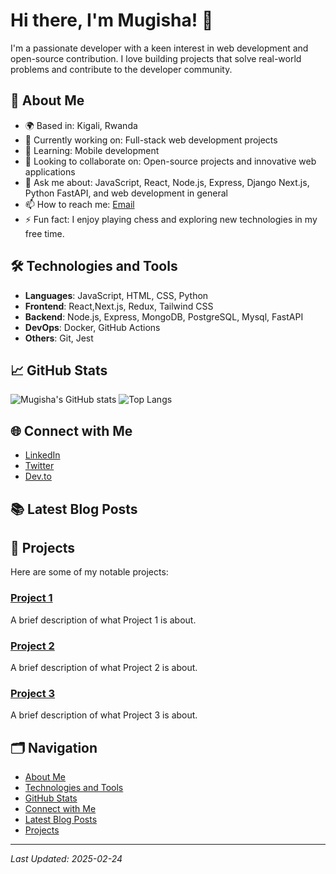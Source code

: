 # Hi there, I'm Mugisha! 👋

I'm a passionate developer with a keen interest in web development and open-source contribution. I love building projects that solve real-world problems and contribute to the developer community.

## 🚀 About Me

- 🌍 Based in: Kigali, Rwanda
- 💼 Currently working on: Full-stack web development projects
- 🌱 Learning: Mobile development
- 👯 Looking to collaborate on: Open-source projects and innovative web applications
- 💬 Ask me about: JavaScript, React, Node.js, Express, Django Next.js, Python FastAPI, and web development in general
- 📫 How to reach me: [Email](mailto:mugishab2020@example.com)
- ⚡ Fun fact: I enjoy playing chess and exploring new technologies in my free time.

## 🛠️ Technologies and Tools

- **Languages**: JavaScript, HTML, CSS, Python
- **Frontend**: React,Next.js, Redux, Tailwind CSS
- **Backend**: Node.js, Express, MongoDB, PostgreSQL, Mysql, FastAPI
- **DevOps**: Docker, GitHub Actions
- **Others**: Git,  Jest

## 📈 GitHub Stats

![Mugisha's GitHub stats](https://github-readme-stats.vercel.app/api?username=mugishab2020&show_icons=true&theme=radical)
![Top Langs](https://github-readme-stats.vercel.app/api/top-langs/?username=mugishab2020&layout=compact&theme=radical)

## 🌐 Connect with Me

- [LinkedIn](https://www.linkedin.com/in/mugishab2020)
- [Twitter](https://twitter.com/mugishab2020)
- [Dev.to](https://dev.to/mugishab2020)

## 📚 Latest Blog Posts
<!-- BLOG-POST-LIST:START -->
<!-- BLOG-POST-LIST:END -->

## 📂 Projects

Here are some of my notable projects:

### [Project 1](https://github.com/mugishab2020/project1)
A brief description of what Project 1 is about.

### [Project 2](https://github.com/mugishab2020/project2)
A brief description of what Project 2 is about.

### [Project 3](https://github.com/mugishab2020/project3)
A brief description of what Project 3 is about.

## 🗂️ Navigation

- [About Me](#-about-me)
- [Technologies and Tools](#%EF%B8%8F-technologies-and-tools)
- [GitHub Stats](#-github-stats)
- [Connect with Me](#-connect-with-me)
- [Latest Blog Posts](#-latest-blog-posts)
- [Projects](#-projects)

---

*Last Updated: 2025-02-24*
